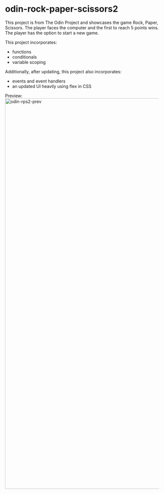 # odin-rock-paper-scissors2
This project is from The Odin Project and showcases the game Rock, Paper, Scissors.
The player faces the computer and the first to reach 5 points wins.
The player has the option to start a new game.

This project incorporates:
- functions
- conditionals
- variable scoping

Additionally, after updating, this project also incorporates:
- events and event handlers
- an updated UI heavily using flex in CSS

Preview:
<img width="1280" alt="odin-rps2-prev" src="https://github.com/cocoxcomputerscience/odin-rock-paper-scissors2/assets/120235563/1b00000c-192a-4419-8d24-7d89b5c6fd02">
